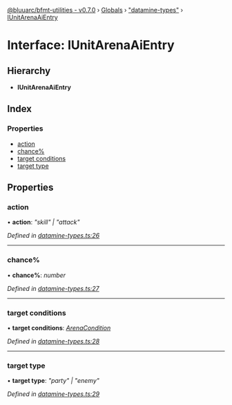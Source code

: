 [@bluuarc/bfmt-utilities - v0.7.0](../README.md) › [Globals](../globals.md) › ["datamine-types"](../modules/_datamine_types_.md) › [IUnitArenaAiEntry](_datamine_types_.iunitarenaaientry.md)

# Interface: IUnitArenaAiEntry

## Hierarchy

* **IUnitArenaAiEntry**

## Index

### Properties

* [action](_datamine_types_.iunitarenaaientry.md#action)
* [chance%](_datamine_types_.iunitarenaaientry.md#chance%)
* [target conditions](_datamine_types_.iunitarenaaientry.md#target-conditions)
* [target type](_datamine_types_.iunitarenaaientry.md#target-type)

## Properties

###  action

• **action**: *"skill" | "attack"*

*Defined in [datamine-types.ts:26](https://github.com/BluuArc/bfmt-utilities/blob/master/src/datamine-types.ts#L26)*

___

###  chance%

• **chance%**: *number*

*Defined in [datamine-types.ts:27](https://github.com/BluuArc/bfmt-utilities/blob/master/src/datamine-types.ts#L27)*

___

###  target conditions

• **target conditions**: *[ArenaCondition](../enums/_datamine_types_.arenacondition.md)*

*Defined in [datamine-types.ts:28](https://github.com/BluuArc/bfmt-utilities/blob/master/src/datamine-types.ts#L28)*

___

###  target type

• **target type**: *"party" | "enemy"*

*Defined in [datamine-types.ts:29](https://github.com/BluuArc/bfmt-utilities/blob/master/src/datamine-types.ts#L29)*
